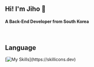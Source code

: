 
<h2>Hi! I'm Jiho 👋</h2>

<h4>A Back-End Developer from South Korea</h4>

<br/>

<h2>Language</h2>

[![My Skills](https://skillicons.dev/icons?i=java,)](https://skillicons.dev)
